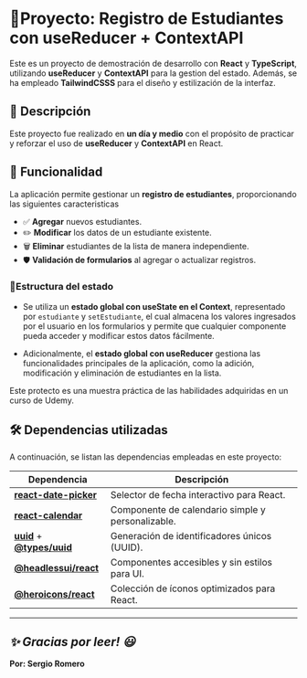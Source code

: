 # 📌Proyecto: Registro de Estudiantes con useReducer + ContextAPI

Este es un proyecto de demostración de desarrollo con **React** y **TypeScript**, utilizando **useReducer** y **ContextAPI** para la gestion del estado. Además, se ha empleado **TailwindCSSS** para el diseño y estilización de la interfaz.


## 📖 Descripción

Este proyecto fue realizado en **un día y medio** con el propósito de practicar y reforzar el uso de **useReducer** y **ContextAPI** en React.

## 🔹 Funcionalidad

La aplicación permite gestionar un **registro de estudiantes**, proporcionando las siguientes caracteristicas

* ✅ **Agregar** nuevos estudiantes.
* ✏️ **Modificar** los datos de un estudiante existente.
* 🗑️ **Eliminar** estudiantes de la lista de manera independiente.
* 🛡️ **Validación de formularios** al agregar o actualizar registros.

### 🔹Estructura del estado

* Se utiliza un **estado global con useState en el Context**, representado por `estudiante` y `setEstudiante`, el cual almacena los valores ingresados por el usuario en los formularios y permite que cualquier componente pueda acceder y modificar estos datos fácilmente. 

* Adicionalmente, el **estado global con useReducer** gestiona las funcionalidades principales de la aplicación, como la adición, modificación y eliminación de estudiantes en la lista.

Este protecto es una muestra práctica de las habilidades adquiridas en un curso de Udemy. 


## 🛠️ Dependencias utilizadas  

A continuación, se listan las dependencias empleadas en este proyecto:  

| Dependencia | Descripción |
|------------|------------|
| [**react-date-picker**](https://www.npmjs.com/package/react-date-picker) | Selector de fecha interactivo para React. |
| [**react-calendar**](https://www.npmjs.com/package/react-calendar) | Componente de calendario simple y personalizable. |
| [**uuid**](https://www.npmjs.com/package/uuid) + [**@types/uuid**](https://www.npmjs.com/package/@types/uuid) | Generación de identificadores únicos (UUID). |
| [**@headlessui/react**](https://www.npmjs.com/package/@headlessui/react) | Componentes accesibles y sin estilos para UI. |
| [**@heroicons/react**](https://www.npmjs.com/package/@heroicons/react) | Colección de íconos optimizados para React. |

---

***✨ Gracias por leer! 😃***
---

**Por: Sergio Romero**
